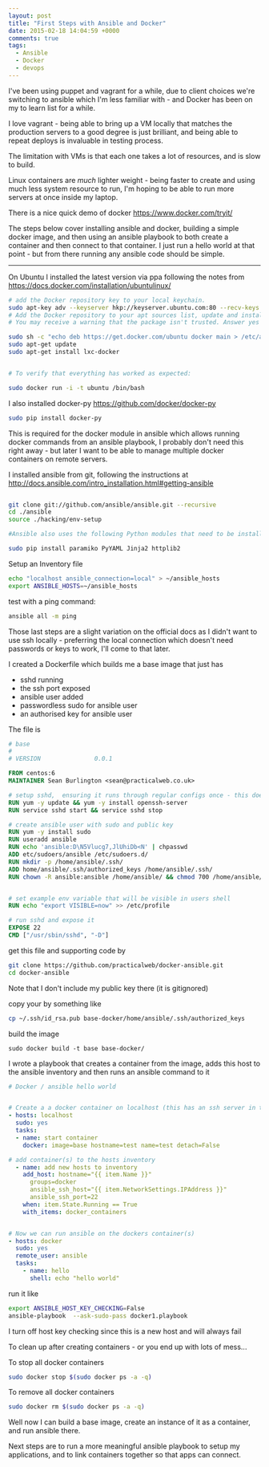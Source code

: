 ```yaml
---
layout: post
title: "First Steps with Ansible and Docker"
date: 2015-02-18 14:04:59 +0000
comments: true
tags:
  - Ansible
  - Docker
  - devops
---
```


I've been using puppet and vagrant for a while, due to client choices we're switching to ansible which I'm less familiar with - and Docker has been on my to learn list for a while.

I love vagrant - being able to bring up a VM locally that matches the production servers to a good degree is just brilliant, and being able to repeat deploys is invaluable in testing process.

The limitation with VMs is that each one takes a lot of resources, and is slow to build.

Linux containers are _much_ lighter weight - being faster to create and using much less system resource to run, I'm hoping to be able to run more servers at once inside my laptop.

There is a nice quick demo of docker https://www.docker.com/tryit/

The steps below cover installing ansible and docker, building a simple docker image, and then using an ansible playbook to both create a container and then connect to that container. I just run a hello world at that point - but from there running any ansible code should be simple.

---

On Ubuntu I installed the latest version via ppa following the notes from https://docs.docker.com/installation/ubuntulinux/

```bash
# add the Docker repository key to your local keychain.
sudo apt-key adv --keyserver hkp://keyserver.ubuntu.com:80 --recv-keys 36A1D7869245C8950F966E92D8576A8BA88D21E9
# Add the Docker repository to your apt sources list, update and install the lxc-docker package.
# You may receive a warning that the package isn't trusted. Answer yes to continue installation.

sudo sh -c "echo deb https://get.docker.com/ubuntu docker main > /etc/apt/sources.list.d/docker.list"
sudo apt-get update
sudo apt-get install lxc-docker


# To verify that everything has worked as expected:

sudo docker run -i -t ubuntu /bin/bash

```

I also installed docker-py https://github.com/docker/docker-py

```bash
sudo pip install docker-py
```

This is required for the docker module in ansible which allows running docker commands from an ansible playbook, I probably don't need this right away - but later I want to be able to manage multiple docker containers on remote servers.

I installed ansible from git, following the instructions at http://docs.ansible.com/intro_installation.html#getting-ansible

```bash

git clone git://github.com/ansible/ansible.git --recursive
cd ./ansible
source ./hacking/env-setup

#Ansible also uses the following Python modules that need to be installed:

sudo pip install paramiko PyYAML Jinja2 httplib2
```

Setup an Inventory file

```bash
echo "localhost ansible_connection=local" > ~/ansible_hosts
export ANSIBLE_HOSTS=~/ansible_hosts
```

test with a ping command:

```bash
ansible all -m ping
```

Those last steps are a slight variation on the official docs as I didn't want to use ssh locally - preferring the local connection which doesn't need passwords or keys to work, I'll come to that later.

I created a Dockerfile which builds me a base image that just has

- sshd running
- the ssh port exposed
- ansible user added
- passwordless sudo for ansible user
- an authorised key for ansible user

The file is

```Dockerfile
# base
#
# VERSION               0.0.1

FROM centos:6
MAINTAINER Sean Burlington <sean@practicalweb.co.uk>

# setup sshd,  ensuring it runs through regular configs once - this does some initial setup
RUN yum -y update && yum -y install openssh-server
RUN service sshd start && service sshd stop

# create ansible user with sudo and public key
RUN yum -y install sudo
RUN useradd ansible
RUN echo 'ansible:D\N5Vlucg7,JlUhiDb<N' | chpasswd
ADD etc/sudoers/ansible /etc/sudoers.d/
RUN mkdir -p /home/ansible/.ssh/
ADD home/ansible/.ssh/authorized_keys /home/ansible/.ssh/
RUN chown -R ansible:ansible /home/ansible/ && chmod 700 /home/ansible/.ssh/ && chmod 600 /home/ansible/.ssh/authorized_keys


# set example env variable that will be visible in users shell
RUN echo "export VISIBLE=now" >> /etc/profile

# run sshd and expose it
EXPOSE 22
CMD ["/usr/sbin/sshd", "-D"]

```

get this file and supporting code by

```bash
git clone https://github.com/practicalweb/docker-ansible.git
cd docker-ansible
```

Note that I don't include my public key there (it is gitignored)

copy your by something like

```bash
cp ~/.ssh/id_rsa.pub base-docker/home/ansible/.ssh/authorized_keys
```

build the image

```
sudo docker build -t base base-docker/
```

I wrote a playbook that creates a container from the image, adds this host to the ansible inventory and then runs an ansible command to it

```YAML
# Docker / ansible hello world


# Create a a docker container on localhost (this has an ssh server in the image)
- hosts: localhost
  sudo: yes
  tasks:
  - name: start container
    docker: image=base hostname=test name=test detach=False

# add container(s) to the hosts inventory
  - name: add new hosts to inventory
    add_host: hostname="{{ item.Name }}"
      groups=docker
      ansible_ssh_host="{{ item.NetworkSettings.IPAddress }}"
      ansible_ssh_port=22
    when: item.State.Running == True
    with_items: docker_containers


# Now we can run ansible on the dockers container(s)
- hosts: docker
  sudo: yes
  remote_user: ansible
  tasks:
    - name: hello
      shell: echo "hello world"


```

run it like

```bash
export ANSIBLE_HOST_KEY_CHECKING=False
ansible-playbook  --ask-sudo-pass docker1.playbook
```

I turn off host key checking since this is a new host and will always fail

To clean up after creating containers - or you end up with lots of mess...

To stop all docker containers

```bash
sudo docker stop $(sudo docker ps -a -q)
```

To remove all docker containers

```bash
sudo docker rm $(sudo docker ps -a -q)
```

Well now I can build a base image, create an instance of it as a container, and run ansible there.

Next steps are to run a more meaningful ansible playbook to setup my applications, and to link containers together so that apps can connect.
